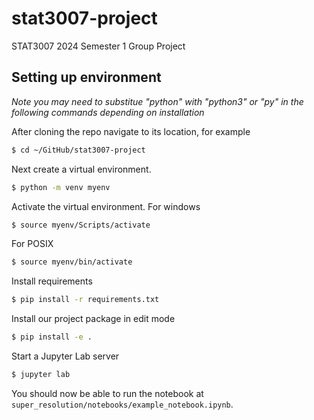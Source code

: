 # stat3007-project
STAT3007 2024 Semester 1 Group Project

## Setting up environment
*Note you may need to substitue "python" with "python3" or "py" in the following commands depending on installation*

After cloning the repo navigate to its location, for example 
```bash
$ cd ~/GitHub/stat3007-project
```
Next create a virtual environment.
```bash
$ python -m venv myenv
```
Activate the virtual environment. For windows
```bash
$ source myenv/Scripts/activate
```
For POSIX
```bash
$ source myenv/bin/activate
```
Install requirements
```bash
$ pip install -r requirements.txt
```
Install our project package in edit mode
```bash
$ pip install -e .
```
Start a Jupyter Lab server
```bash
$ jupyter lab
```
You should now be able to run the notebook at `super_resolution/notebooks/example_notebook.ipynb`.